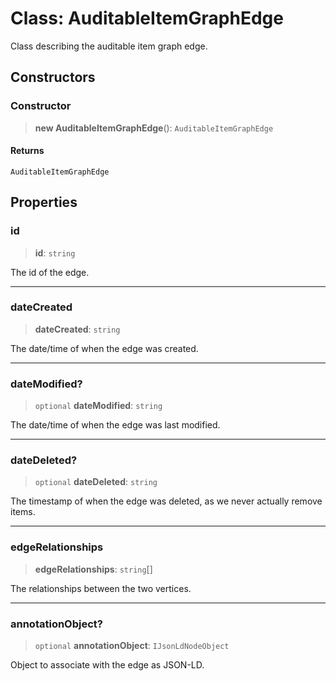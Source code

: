 # Class: AuditableItemGraphEdge

Class describing the auditable item graph edge.

## Constructors

### Constructor

> **new AuditableItemGraphEdge**(): `AuditableItemGraphEdge`

#### Returns

`AuditableItemGraphEdge`

## Properties

### id

> **id**: `string`

The id of the edge.

***

### dateCreated

> **dateCreated**: `string`

The date/time of when the edge was created.

***

### dateModified?

> `optional` **dateModified**: `string`

The date/time of when the edge was last modified.

***

### dateDeleted?

> `optional` **dateDeleted**: `string`

The timestamp of when the edge was deleted, as we never actually remove items.

***

### edgeRelationships

> **edgeRelationships**: `string`[]

The relationships between the two vertices.

***

### annotationObject?

> `optional` **annotationObject**: `IJsonLdNodeObject`

Object to associate with the edge as JSON-LD.

